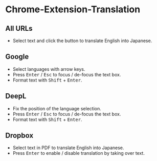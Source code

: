 # Chrome-Extension-Translation

## All URLs

- Select text and click the button to translate English into Japanese.

## Google

- Select languages with arrow keys.
- Press <kbd>Enter</kbd> / <kbd>Esc</kbd> to focus / de-focus the text box.
- Format text with <kbd>Shift</kbd> + <kbd>Enter</kbd>.

## DeepL

- Fix the position of the language selection.
- Press <kbd>Enter</kbd> / <kbd>Esc</kbd> to focus / de-focus the text box.
- Format text with <kbd>Shift</kbd> + <kbd>Enter</kbd>.

## Dropbox

- Select text in PDF to translate English into Japanese.
- Press <kbd>Enter</kbd> to enable / disable translation by taking over text.
